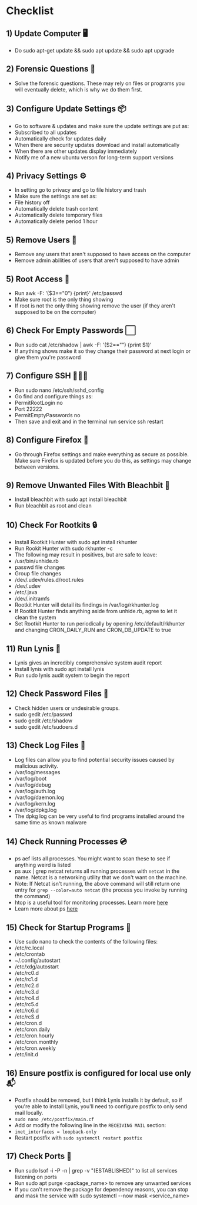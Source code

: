 # Checklist

## 1) Update Computer 🖥️
* Do sudo apt-get update && sudo apt update && sudo apt upgrade

## 2) Forensic Questions 🔎

* Solve the forensic questions. These may rely on files or programs you will eventually delete, which is why we do them first.

## 3) Configure Update Settings 📦

* Go to software & updates and make sure the update settings are put as:
* Subscribed to all updates
* Automatically check for updates daily
* When there are security updates download and install automatically
* When there are other updates display immediately
* Notify me of a new ubuntu verson for long-term support versions

## 4) Privacy Settings ⚙️

* In setting go to privacy and go to file history and trash
* Make sure the settings are set as:
* File history off
* Automatically delete trash content
* Automatically delete temporary files
* Automatically delete period 1 hour

## 5) Remove Users 👤

* Remove any users that aren't supposed to have access on the computer
* Remove admin abilities of users that aren't supposed to have admin

## 5) Root Access 🚫

* Run awk -F: '($3=="0") {print}' /etc/passwd
* Make sure root is the only thing showing
* If root is not the only thing showing remove the user (if they aren't supposed to be on the computer)

## 6) Check For Empty Passwords ⬜

* Run sudo cat /etc/shadow | awk -F: '($2=="") {print $1}'
* If anything shows make it so they change their password at next login or give them you're password

## 7) Configure SSH 👨🏻‍💻

* Run sudo nano /etc/ssh/sshd_config
* Go find and configure things as:
* PermitRootLogin no
* Port 22222
* PermitEmptyPasswords no
* Then save and exit and in the terminal run service ssh restart

## 8) Configure Firefox 🦊

* Go through Firefox settings and make everything as secure as possible. Make sure Firefox is updated before you do this, as settings may change between versions. 

## 9) Remove Unwanted Files With Bleachbit 🧹

* Install bleachbit with sudo apt install bleachbit
* Run bleachbit as root and clean

## 10) Check For Rootkits 🔒

* Install Rootkit Hunter with sudo apt install rkhunter
* Run Rookit Hunter with sudo rkhunter -c
* The following may result in positives, but are safe to leave:
* /usr/bin/unhide.rb
* passwd file changes
* Group file changes
* /dev/.udev/rules.d/root.rules
* /dev/.udev
* /etc/.java
* /dev/.initramfs
* Rootkit Hunter will detail its findings in /var/log/rkhunter.log
* If Rootkit Hunter finds anything aside from unhide.rb, agree to let it clean the system
* Set Rootkit Hunter to run periodically by opening /etc/default/rkhunter and changing CRON_DAILY_RUN and CRON_DB_UPDATE to true

## 11) Run Lynis 📝

* Lynis gives an incredibly comprehensive system audit report
* Install lynis with sudo apt install lynis
* Run sudo lynis audit system to begin the report

## 12) Check Password Files 🔑

* Check hidden users or undesirable groups.
* sudo gedit /etc/passwd
* sudo gedit /etc/shadow
* sudo gedit /etc/sudoers.d

## 13) Check Log Files 📄

* Log files can allow you to find potential security issues caused by malicious activity.
* /var/log/messages
* /var/log/boot
* /var/log/debug
* /var/log/auth.log
* /var/log/daemon.log
* /var/log/kern.log
* /var/log/dpkg.log
* The dpkg log can be very useful to find programs installed around the same time as known malware

## 14) Check Running Processes 💿

* ps aef lists all processes. You might want to scan these to see if anything weird is listed
* ps aux | grep netcat returns all running processes with `netcat` in the name. Netcat is a networking utility that we don't want on the machine.
* Note: If Netcat isn't running, the above command will still return one entry for `grep --color=auto netcat` (the process you invoke by running the command)
* htop is a useful tool for monitoring processes. Learn more [here](https://www.tecmint.com/htop-cpu-monitoring-tool-in-linux/)
* Learn more about ps [here](https://www.computernetworkingnotes.com/linux-tutorials/ps-aux-command-and-ps-command-explained.html)



## 15) Check for Startup Programs 🚀

* Use sudo nano <file name> to check the contents of the following files:
* /etc/rc.local
* /etc/crontab
* ~/.config/autostart
* /etc/xdg/autostart
* /etc/rc0.d
* /etc/rc1.d
* /etc/rc2.d
* /etc/rc3.d
* /etc/rc4.d
* /etc/rc5.d
* /etc/rc6.d
* /etc/rcS.d
* /etc/cron.d
* /etc/cron.daily
* /etc/cron.hourly
* /etc/cron.monthly
* /etc/cron.weekly
* /etc/init.d

## 16) Ensure postfix is configured for local use only 📬

* Postfix should be removed, but I think Lynis installs it by default, so if you're able to install Lynis, you'll need to configure postfix to only send mail locally.
* `sudo nano /etc/postfix/main.cf`
* Add or modify the following line in the `RECEIVING MAIL` section:
* `inet_interfaces = loopback-only`
* Restart postfix with `sudo systemctl restart postfix`

## 17) Check Ports 🚤

* Run sudo lsof -i -P -n | grep -v "(ESTABLISHED)" to list all services listening on ports
* Run sudo apt purge <package_name> to remove any unwanted services
* If you can't remove the package for dependency reasons, you can stop and mask the service with sudo systemctl --now mask <service_name>
